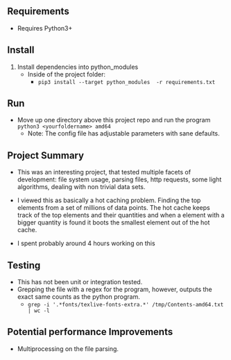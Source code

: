 ## Requirements
* Requires Python3+


## Install
1. Install dependencies into python_modules
    * Inside of the project folder:
        * `pip3 install --target python_modules  -r requirements.txt`

## Run
* Move up one directory above this project repo and run the program `python3 <yourfoldername> amd64`
    * Note: The config file has adjustable parameters with sane defaults.

## Project Summary
* This was an interesting project, that tested multiple facets of development:
 file system usage, parsing files, http requests, some light algorithms,
 dealing with non trivial data sets. 
 
* I viewed this as basically a hot caching problem. 
 Finding the top elements from a set of millions of data points.
 The hot cache keeps track of the top elements and their quantities and 
 when a element with a bigger quantity is found it boots the smallest element 
 out of the hot cache.

* I spent probably around 4 hours working on this

## Testing
* This has not been unit or integration tested.
* Grepping the file with a regex for the program, however, outputs the exact same counts as the python program.
    * `grep -i '.*fonts/texlive-fonts-extra.*' /tmp/Contents-amd64.txt | wc -l`

## Potential performance Improvements
* Multiprocessing on the file parsing. 
